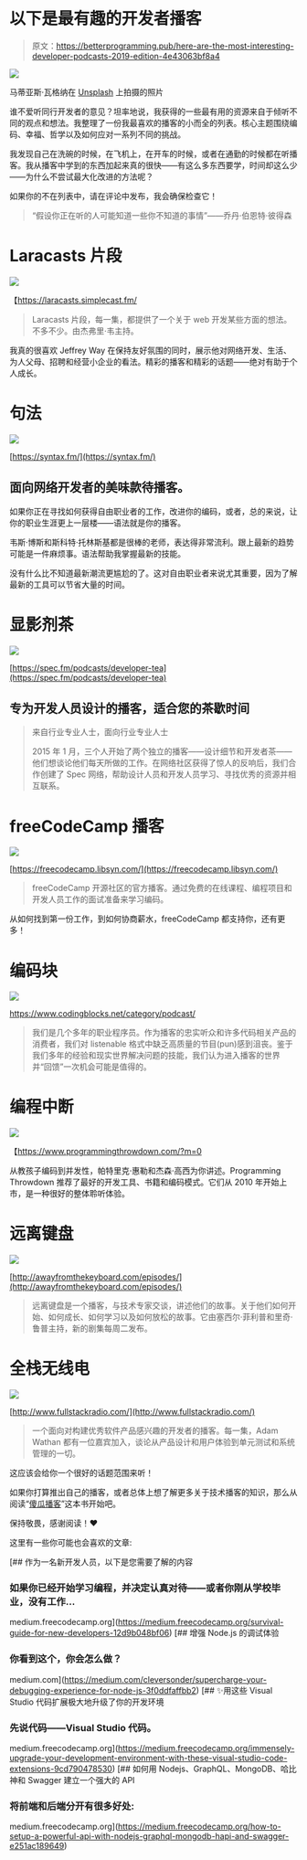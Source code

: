 # 以下是最有趣的开发者播客

> 原文：<https://betterprogramming.pub/here-are-the-most-interesting-developer-podcasts-2019-edition-4e43063bf8a4>

![](img/027a8f9505cedac0744db80d7a564f9e.png)

马蒂亚斯·瓦格纳在 [Unsplash](https://unsplash.com?utm_source=medium&utm_medium=referral) 上拍摄的照片

谁不爱听同行开发者的意见？坦率地说，我获得的一些最有用的资源来自于倾听不同的观点和想法。我整理了一份我最喜欢的播客的小而全的列表。核心主题围绕编码、幸福、哲学以及如何应对一系列不同的挑战。

我发现自己在洗碗的时候，在飞机上，在开车的时候，或者在通勤的时候都在听播客。我从播客中学到的东西加起来真的很快——有这么多东西要学，时间却这么少——为什么不尝试最大化改进的方法呢？

如果你的不在列表中，请在评论中发布，我会确保检查它！

> “假设你正在听的人可能知道一些你不知道的事情”——乔丹·伯恩特·彼得森

# Laracasts 片段

![](img/df0e247239c2d264f3923634f6eb6762.png)

【https://laracasts.simplecast.fm/ 

> Laracasts 片段，每一集，都提供了一个关于 web 开发某些方面的想法。不多不少。由杰弗里·韦主持。

我真的很喜欢 Jeffrey Way 在保持友好氛围的同时，展示他对网络开发、生活、为人父母、招聘和经营小企业的看法。精彩的播客和精彩的话题——绝对有助于个人成长。

# 句法

![](img/8536559789f1407287955434f5e3406e.png)

[https://syntax.fm/](https://syntax.fm/)

## 面向网络开发者的美味款待播客。

如果你正在寻找如何获得自由职业者的工作，改进你的编码，或者，总的来说，让你的职业生涯更上一层楼——语法就是你的播客。

韦斯·博斯和斯科特·托林斯基都是很棒的老师，表达得非常流利。跟上最新的趋势可能是一件麻烦事。语法帮助我掌握最新的技能。

没有什么比不知道最新潮流更尴尬的了。这对自由职业者来说尤其重要，因为了解最新的工具可以节省大量的时间。

# 显影剂茶

![](img/607c0c531327a2a8e118f38e764da001.png)

[https://spec.fm/podcasts/developer-tea](https://spec.fm/podcasts/developer-tea)

## 专为开发人员设计的播客，适合您的茶歇时间

> 来自行业专业人士，面向行业专业人士
> 
> 2015 年 1 月，三个人开始了两个独立的播客——设计细节和开发者茶——他们想谈论他们每天所做的工作。在网络社区获得了惊人的反响后，我们合作创建了 Spec 网络，帮助设计人员和开发人员学习、寻找优秀的资源并相互联系。

# freeCodeCamp 播客

![](img/3f288cbed2b2323332b6d38417449f52.png)

[https://freecodecamp.libsyn.com/](https://freecodecamp.libsyn.com/)

> freeCodeCamp 开源社区的官方播客。通过免费的在线课程、编程项目和开发人员工作的面试准备来学习编码。

从如何找到第一份工作，到如何协商薪水，freeCodeCamp 都支持你，还有更多！

# 编码块

![](img/9a8b49d6211188e3ea9c9ebcbd510e6f.png)

https://www.codingblocks.net/category/podcast/

> 我们是几个多年的职业程序员。作为播客的忠实听众和许多代码相关产品的消费者，我们对 listenable 格式中缺乏高质量的节目(pun)感到沮丧。鉴于我们多年的经验和现实世界解决问题的技能，我们认为进入播客的世界并“回馈”一次机会可能是值得的。

# 编程中断

![](img/13d324e41082d232adff85e59ea32dd0.png)

【https://www.programmingthrowdown.com/?m=0 

从教孩子编码到并发性，帕特里克·惠勒和杰森·高西为你讲述。Programming Throwdown 推荐了最好的开发工具、书籍和编码模式。它们从 2010 年开始上市，是一种很好的整体聆听体验。

# 远离键盘

![](img/2d56db22f59b24d69500cfde0363f512.png)

[http://awayfromthekeyboard.com/episodes/](http://awayfromthekeyboard.com/episodes/)

> 远离键盘是一个播客，与技术专家交谈，讲述他们的故事。关于他们如何开始、如何成长、如何学习以及如何放松的故事。它由塞西尔·菲利普和里奇·鲁普主持，新的剧集每周二发布。

# 全栈无线电

![](img/0e66d5dcba1ef180a291159b6fb934e8.png)

[http://www.fullstackradio.com/](http://www.fullstackradio.com/)

> 一个面向对构建优秀软件产品感兴趣的开发者的播客。每一集，Adam Wathan 都有一位嘉宾加入，谈论从产品设计和用户体验到单元测试和系统管理的一切。

这应该会给你一个很好的话题范围来听！

如果你打算推出自己的播客，或者总体上想了解更多关于技术播客的知识，那么从阅读“[傻瓜播客](https://amzn.to/2SUtrEY)”这本书开始吧。

保持敬畏，感谢阅读！❤

这里有一些你可能也会喜欢的文章:

[](https://medium.freecodecamp.org/survival-guide-for-new-developers-12d9b048bf06) [## 作为一名新开发人员，以下是您需要了解的内容

### 如果你已经开始学习编程，并决定认真对待——或者你刚从学校毕业，没有工作…

medium.freecodecamp.org](https://medium.freecodecamp.org/survival-guide-for-new-developers-12d9b048bf06) [](https://medium.com/cleversonder/supercharge-your-debugging-experience-for-node-js-3f0ddfaffbb2) [## 增强 Node.js 的调试体验

### 你看到这个，你会怎么做？

medium.com](https://medium.com/cleversonder/supercharge-your-debugging-experience-for-node-js-3f0ddfaffbb2) [](https://medium.freecodecamp.org/immensely-upgrade-your-development-environment-with-these-visual-studio-code-extensions-9cd790478530) [## ✨用这些 Visual Studio 代码扩展极大地升级了你的开发环境

### 先说代码——Visual Studio 代码。

medium.freecodecamp.org](https://medium.freecodecamp.org/immensely-upgrade-your-development-environment-with-these-visual-studio-code-extensions-9cd790478530) [](https://medium.freecodecamp.org/how-to-setup-a-powerful-api-with-nodejs-graphql-mongodb-hapi-and-swagger-e251ac189649) [## 如何用 Nodejs、GraphQL、MongoDB、哈比神和 Swagger 建立一个强大的 API

### 将前端和后端分开有很多好处:

medium.freecodecamp.org](https://medium.freecodecamp.org/how-to-setup-a-powerful-api-with-nodejs-graphql-mongodb-hapi-and-swagger-e251ac189649)
